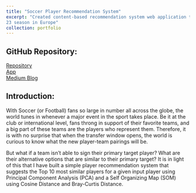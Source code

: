 ```yaml
---
title: "Soccer Player Recommendation System"
excerpt: "Created content-based recommendation system web application to recommend the top 10 most similar players for an input player using PCA and Self-Organizing Maps with the stats of the 2022-
23 season in Europe"
collection: portfolio
---
```



## GitHub Repository:
[Repository](https://github.com/sameerprasadkoppolu/Soccer-Player-Recommendation-System)  
[App](https://soccer-player-recommendation-system-app.streamlit.app/)  
[Medium Blog](https://medium.com/@sameerkoppolu/building-a-soccer-player-recommendation-system-94673091307e)


## Introduction:
With Soccer (or Football) fans so large in number all across the globe, the world tunes in whenever a major event in the sport takes place. Be it at the club or international level, fans throng in support of their favorite teams, and a big part of these teams are the players who represent them. Therefore, it is with no surprise that when the transfer window opens, the world is curious to know what the new player-team pairings will be.  

But what if a team isn’t able to sign their primary target player? What are their alternative options that are similar to their primary target? It is in light of this that I have built a simple player recommendation system that suggests the Top 10 most similar players for a given input player using Principal Component Analysis (PCA) and a Self Organizing Map (SOM) using Cosine Distance and Bray-Curtis Distance.
